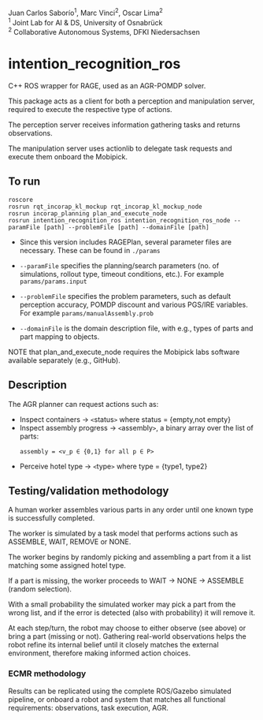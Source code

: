Juan Carlos Saborío<sup>1</sup>, Marc Vinci<sup>2</sup>, Oscar Lima<sup>2</sup>  
<sup>1</sup> Joint Lab for AI & DS, University of Osnabrück  
<sup>2</sup> Collaborative Autonomous Systems, DFKI Niedersachsen

# intention_recognition_ros

C++ ROS wrapper for RAGE, used as an AGR-POMDP solver.

This package acts as a client for both a perception and manipulation server, required to execute the respective type of actions.

The perception server receives information gathering tasks and returns observations.

The manipulation server uses actionlib to delegate task requests and execute them onboard the Mobipick.

## To run

```
roscore
rosrun rqt_incorap_kl_mockup rqt_incorap_kl_mockup_node
rosrun incorap_planning plan_and_execute_node
rosrun intention_recognition_ros intention_recognition_ros_node --paramFile [path] --problemFile [path] --domainFile [path]
```

- Since this version includes RAGEPlan, several parameter files are necessary. These can be found in ```./params```

- ```--paramFile``` specifies the planning/search parameters (no. of simulations, rollout type, timeout conditions, etc.). For example ```params/params.input```
- ```--problemFile``` specifies the problem parameters, such as default perception accuracy, POMDP discount and various PGS/IRE variables. For example ```params/manualAssembly.prob```
- ```--domainFile``` is the domain description file, with e.g., types of parts and part mapping to objects.

NOTE that plan_and_execute_node requires the Mobipick labs software available separately (e.g., GitHub).

## Description

The AGR planner can request actions such as:

- Inspect containers -> `<`status`>` where status = {empty,not empty}
- Inspect assembly progress -> `<`assembly`>`, a binary array over the list of parts: <pre> `assembly = <v_p ∈ {0,1} for all p ∈ P>` </pre>
- Perceive hotel type -> `<`type`>` where type = {type1, type2}

## Testing/validation methodology
A human worker assembles various parts in any order until one known type is successfully completed.

The worker is simulated by a task model that performs actions such as ASSEMBLE, WAIT, REMOVE or NONE.

The worker begins by randomly picking and assembling a part from it a list matching some assigned hotel type.

If a part is missing, the worker proceeds to WAIT -> NONE -> ASSEMBLE (random selection).

With a small probability the simulated worker may pick a part from the wrong list, and if the error is detected (also with probability) it will remove it.

At each step/turn, the robot may choose to either observe (see above) or bring a part (missing or not). Gathering real-world observations helps the robot refine its internal belief until it closely matches the external environment, therefore making informed action choices.

### ECMR methodology

Results can be replicated using the complete ROS/Gazebo simulated pipeline, or onboard a robot and system that matches all functional requirements: observations, task execution, AGR.
